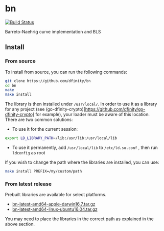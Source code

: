 # bn
[![Build Status](https://travis-ci.org/dfinity/bn.svg?branch=master)](https://travis-ci.org/dfinity/bn)

Barreto-Naehrig curve implementation and BLS

## Install

### From source

To install from source, you can run the following commands:
```bash
git clone https://github.com/dfinity/bn
cd bn
make
make install
```
The library is then installed under `/usr/local/`.
In order to use it as a library for any project (see (go-dfinity-crypto)[https://github.com/dfinity/go-dfinity-crypto] for example), your loader must be aware of this location. There are two common solutions:
 - To use it for the current session:
```bash
export LD_LIBRARY_PATH=/lib:/usr/lib:/usr/local/lib
```
 - To use it permanently, add `/usr/local/lib` to `/etc/ld.so.conf` , then run `ldconfig` as root

If you wish to change the path where the libraries are installed, you can use:
```bash
make install PREFIX=/my/custom/path
```

### From latest release

Prebuilt libraries are available for select platforms.
* [bn-latest-amd64-apple-darwin16.7.tar.gz](https://s3-us-west-2.amazonaws.com/dfinity/crypto/bn/latest/bn-latest-amd64-apple-darwin16.7.tar.gz)
* [bn-latest-amd64-linux-ubuntu16.04.tar.gz](https://s3-us-west-2.amazonaws.com/dfinity/crypto/bn/latest/bn-latest-amd64-linux-ubuntu16.04.tar.gz)

You may need to place the libraries in the correct path as explained in the above section.
